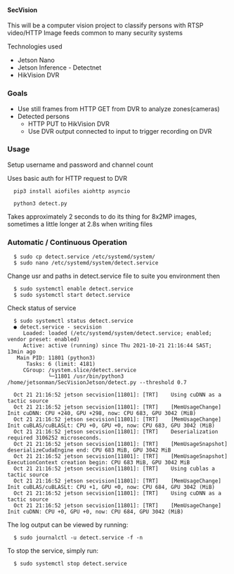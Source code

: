 #### SecVision

This will be a computer vision project to classify persons with RTSP video/HTTP Image feeds common to many security systems

Technologies used
 
 - Jetson Nano 
 - Jetson Inference - Detectnet
 - HikVision DVR

### Goals

 - Use still frames from HTTP GET from DVR to analyze zones(cameras)
 - Detected persons
   - HTTP PUT to HikVision DVR
   - Use DVR output connected to input to trigger recording on DVR
 
 ### Usage

   Setup username and password and channel count
   
   Uses basic auth for HTTP request to DVR
   
      pip3 install aiofiles aiohttp asyncio

      python3 detect.py

   Takes approximately 2 seconds to do its thing for 8x2MP images, sometimes a little longer at 2.8s when writing files

   ### Automatic / Continuous Operation
   
      $ sudo cp detect.service /etc/systemd/system/
      $ sudo nano /etc/systemd/system/detect.service
   
   Change usr and paths in detect.service file to suite you environment then 

      $ sudo systemctl enable detect.service
      $ sudo systemctl start detect.service

   Check status of service 

      $ sudo systemctl status detect.service
      ● detect.service - secvision
         Loaded: loaded (/etc/systemd/system/detect.service; enabled; vendor preset: enabled)
         Active: active (running) since Thu 2021-10-21 21:16:44 SAST; 13min ago
       Main PID: 11801 (python3)
          Tasks: 6 (limit: 4181)
         CGroup: /system.slice/detect.service
                 └─11801 /usr/bin/python3 /home/jetsonman/SecVisionJetson/detect.py --threshold 0.7
   
      Oct 21 21:16:52 jetson secvision[11801]: [TRT]    Using cuDNN as a tactic source
      Oct 21 21:16:52 jetson secvision[11801]: [TRT]    [MemUsageChange] Init cuDNN: CPU +240, GPU +298, now: CPU 683, GPU 3042 (MiB)
      Oct 21 21:16:52 jetson secvision[11801]: [TRT]    [MemUsageChange] Init cuBLAS/cuBLASLt: CPU +0, GPU +0, now: CPU 683, GPU 3042 (MiB)
      Oct 21 21:16:52 jetson secvision[11801]: [TRT]    Deserialization required 3106252 microseconds.
      Oct 21 21:16:52 jetson secvision[11801]: [TRT]    [MemUsageSnapshot] deserializeCudaEngine end: CPU 683 MiB, GPU 3042 MiB
      Oct 21 21:16:52 jetson secvision[11801]: [TRT]    [MemUsageSnapshot] ExecutionContext creation begin: CPU 683 MiB, GPU 3042 MiB
      Oct 21 21:16:52 jetson secvision[11801]: [TRT]    Using cublas a tactic source
      Oct 21 21:16:52 jetson secvision[11801]: [TRT]    [MemUsageChange] Init cuBLAS/cuBLASLt: CPU +1, GPU +0, now: CPU 684, GPU 3042 (MiB)
      Oct 21 21:16:52 jetson secvision[11801]: [TRT]    Using cuDNN as a tactic source
      Oct 21 21:16:52 jetson secvision[11801]: [TRT]    [MemUsageChange] Init cuDNN: CPU +0, GPU +0, now: CPU 684, GPU 3042 (MiB)

   The log output can be viewed by running:

      $ sudo journalctl -u detect.service -f -n
   
   To stop the service, simply run:

      $ sudo systemctl stop detect.service